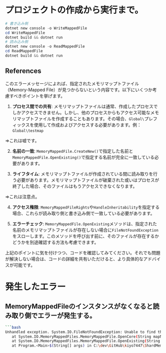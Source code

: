 ﻿
# プロジェクトの作成から実行まで。
```powershell
# 書き込み側
dotnet new console -o WriteMappedFile
cd WriteMappedFile
dotnet build && dotnet run
# 読み込み側
dotnet new console -o ReadMappedFile
cd ReadMappedFile
dotnet build && dotnet run
```

## References
このエラーメッセージによれば、指定されたメモリマップトファイル（Memory-Mapped File）が見つからないという内容です。以下にいくつか考慮すべきポイントを挙げます。

1. **プロセス間での共有**: メモリマップトファイルは通常、作成したプロセスでしかアクセスできません。しかし、他のプロセスからもアクセス可能なメモリマップトファイルを作成することもあります。その場合、`Global\`プレフィックスを使用して作成およびアクセスする必要があります。例：`Global\testmap`

⇒これは嘘です。

2. **名前の一致**: `MemoryMappedFile.CreateNew()`で指定した名前と`MemoryMappedFile.OpenExisting()`で指定する名前が完全に一致している必要があります。

3. **ライフタイム**: メモリマップトファイルが作成されている間に読み取りを行う必要があります。メモリマップトファイルが破棄された或いはプロセスが終了した場合、そのファイルはもうアクセスできなくなります。

⇒これは注意点。

4. **アクセス権限**: `MemoryMappedFileRights`や`HandleInheritability`を指定する場合、これらが読み取り側と書き込み側で一致している必要があります。

5. **エラーチェック**: `MemoryMappedFile.OpenExisting`メソッドは、指定された名前のメモリマップトファイルが存在しない場合に`FileNotFoundException`をスローします。このメソッドを呼び出す前に、そのファイルが存在するかどうかを別途確認する方法も考慮できます。

上記のポイントに気を付けつつ、コードを確認してみてください。それでも問題が解決しない場合は、コードの詳細を共有いただけると、より具体的なアドバイスが可能です。

# 発生したエラー
## MemoryMappedFileのインスタンスがなくなると読み取り側でエラーが発生する。
```bash
```bash
Unhandled exception. System.IO.FileNotFoundException: Unable to find the specified file.
   at System.IO.MemoryMappedFiles.MemoryMappedFile.OpenCore(String mapName, HandleInheritability inheritability, Int32 desiredAccessRights, Boolean createOrOpen)
   at System.IO.MemoryMappedFiles.MemoryMappedFile.OpenExisting(String mapName, MemoryMappedFileRights desiredAccessRights, HandleInheritability inheritability)
   at Program.<Main>$(String[] args) in C:\dev\GitHub\kiyo7447\ShardMemory\Memory-MappedFiles\ReadMappedFile\Program.cs:line 9
   ```
   